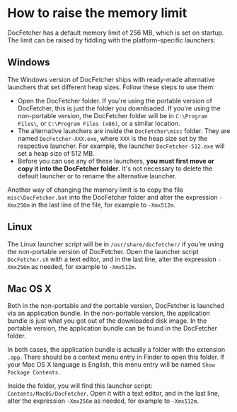 How to raise the memory limit
=============================
DocFetcher has a default memory limit of 256 MB, which is set on startup. The limit can be raised by fiddling with the platform-specific launchers:

Windows
-------
The Windows version of DocFetcher ships with ready-made alternative launchers that set different heap sizes. Follow these steps to use them:

* Open the DocFetcher folder. If you're using the portable version of DocFetcher, this is just the folder you downloaded. If you're using the non-portable version, the DocFetcher folder will be in `C:\Program Files\`, or `C:\Program Files (x86)`, or a similar location.
* The alternative launchers are inside the `DocFetcher\misc` folder. They are named `DocFetcher-XXX.exe`, where `XXX` is the heap size set by the respective launcher. For example, the launcher `DocFetcher-512.exe` will set a heap size of 512 MB.
* Before you can use any of these launchers, **you must first move or copy it into the DocFetcher folder**. It's not necessary to delete the default launcher or to rename the alternative launcher.

Another way of changing the memory limit is to copy the file `misc\DocFetcher.bat` into the DocFetcher folder and alter the expression `-Xmx256m` in the last line of the file, for example to `-Xmx512m`.

Linux
-----
The Linux launcher script will be in `/usr/share/docfetcher/` if you're using the non-portable version of DocFetcher. Open the launcher script `DocFetcher.sh` with a text editor, and in the last line, alter the expression `-Xmx256m` as needed, for example to `-Xmx512m`.

Mac OS X
--------
Both in the non-portable and the portable version, DocFetcher is launched via an application bundle. In the non-portable version, the application bundle is just what you got out of the downloaded disk image. In the portable version, the application bundle can be found in the DocFetcher folder.

In both cases, the application bundle is actually a folder with the extension `.app`. There should be a context menu entry in Finder to open this folder. If your Mac OS X language is English, this menu entry will be named `Show Package Contents`.

Inside the folder, you will find this launcher script: `Contents/MacOS/DocFetcher`. Open it with a text editor, and in the last line, alter the expression `-Xmx256m` as needed, for example to `-Xmx512m`.
